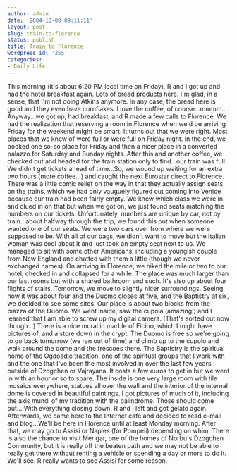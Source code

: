 ```yaml
---
author: admin
date: '2004-10-08 09:11:11'
layout: post
slug: train-to-florence
status: publish
title: Train to Florence
wordpress_id: '255'
categories:
- Daily Life
---
```


This morning (it's about 6:20 PM local time on Friday), R and I got up
and had the hotel breakfast again. Lots of bread products here. I'm
glad, in a sense, that I'm not doing Atkins anymore. In any case, the
bread here is good and they even have cornflakes. I love the coffee, of
course...mmmm.... Anyway...we got up, had breakfast, and R made a few
calls to Florence. We had the realization that reserving a room in
Florence when we'd be arriving Friday for the weekend might be smart. It
turns out that we were right. Most places that we knew of were full or
were full on Friday night. In the end, we booked one so-so place for
Friday and then a nicer place in a converted palazzo for Saturday and
Sunday nights. After this and another coffee, we checked out and headed
for the train station only to find...our train was full. We didn't get
tickets ahead of time...So, we wound up waiting for an extra two hours
(more coffee...) and caught the next Eurostar direct to Florence. There
was a little comic relief on the way in that they actually assign seats
on the trains, which we had only vauguely figured out coming into Venice
because our train had been fairly empty. We knew which class we were in
and clued in on that but when we got on, we just found seats matching
the numbers on our tickets. Unfortunately, numbers are unique by car,
not by train...about halfway through the trip, we found this out when
someone wanted one of our seats. We were two cars over from where we
were supposed to be. With all of our bags, we didn't want to move but
the Italian woman was cool about it and just took an empty seat next to
us. We managed to sit with some other Americans, including a youngish
couple from New England and chatted with them a little (though we never
exchanged names). On arriving in Florence, we hiked the mile or two to
our hotel, checked in and collapsed for a while. The place was much
larger than our last rooms but with a shared bathroom and such. It's
also up about four flights of stairs. Tomorrow, we move to slightly
nicer surroundings. Seeing how it was about four and the Duomo closes at
five, and the Baptistry at six, we decided to see some sites. Our place
is about two blocks from the piazza of the Duomo. We went inside, saw
the cupola (amazing!) and I learned that I am able to screw up my
digital camera. (That's sorted out now though...) There is a nice mural
in marble of Ficino, which I might have pictures of, and a store down in
the crypt. The Duomo is free so we're going to go back tomorrow (we ran
out of time) and climb up to the cupolo and walk around the dome and the
frescoes there. The Baptistry is the spiritual home of the Ogdoadic
tradition, one of the spiritual groups that I work with and the one that
I've been the most involved in over the last few years outside of
Dzogchen or Vajrayana. It costs a few euros to get in but we went in
with an hour or so to spare. The inside is one very large room with tile
mosaics everywhere, statues all over the wall and the interior of the
internal dome is covered in beautiful paintings. I got pictures of much
of it, including the axis mundi of my tradition with the palindrome.
Those should come out... With everything closing down, R and I left and
got gelato again. Afterwards, we came here to the Internet cafe and
decided to read e-mail and blog...We'll be here in Florence until at
least Monday morning. After that, we may go to Assisi or Naples (for
Pompeii) depending on whim. There is also the chance to visit Merigar,
one of the homes of Norbu's Dzogchen Community, but it is really off the
beaten path and we may not be able to really get there without renting a
vehicle or spending a day or more to do it. We'll see. R really wants to
see Assisi for some reason.
